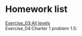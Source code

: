# Homework list
 [Exercise_03:All levels](https://github.com/2015301020092/compuational_physics_N2015301020092)<br>
 Exercise_04:Charter 1 problem 1.5:
